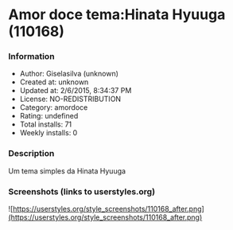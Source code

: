 # Amor doce tema:Hinata Hyuuga (110168)

### Information
- Author: Giselasilva (unknown)
- Created at: unknown
- Updated at: 2/6/2015, 8:34:37 PM
- License: NO-REDISTRIBUTION
- Category: amordoce
- Rating: undefined
- Total installs: 71
- Weekly installs: 0


### Description
Um tema simples da Hinata Hyuuga


### Screenshots (links to userstyles.org)
![https://userstyles.org/style_screenshots/110168_after.png](https://userstyles.org/style_screenshots/110168_after.png)


